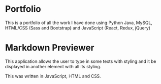 # Portfolio
This is a portfolio of all the work I have done using Python Java, MySQL, HTML/CSS (Sass and Bootstrap) and JavaScript (React, Redux, jQuery)

# Markdown Previewer

This application allows the user to type in some texts with styling and it be displayed in another element with all its styling.

This was written in JavaScript, HTML and CSS.
